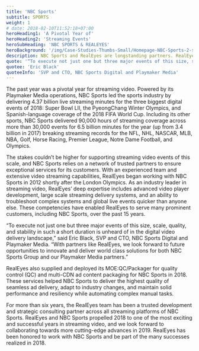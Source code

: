 ```yaml
---
title: 'NBC Sports'
subtitle: SPORTS
weight: 1
# date: 2018-02-10T11:52:18+07:00
heroHeading1: 'A Pivotal Year of'
heroHeading2: 'Streaming Events'
heroSubHeading: 'NBC SPORTS & REALEYES'
heroBackground: '/img/Case-Studies-Thumbs-Small/Homepage-NBC-Sports-2-small.png'
description: NBC Sports and RealEyes are longstanding partners. RealEyes’ deep expertise in advanced video player development, large scale streaming delivery systems, and an ability to troubleshoot complex systems and global live events quicker than anyone else has been a great asset to NBC Sports.
quote: '“To execute not just one but three major events of this size, scale, quality, and stability in such a short duration is unheard of in the digital video delivery landscape. With partners like RealEyes, we look forward to future opportunities to innovate and deliver world class solutions for both NBC Sports Group and our Playmaker Media partners.”'
quotee: 'Eric Black'
quoteeInfo: 'SVP and CTO, NBC Sports Digital and Playmaker Media'
---
```


The past year was a pivotal year for streaming video. Powered by its Playmaker Media operations, NBC Sports led the sports industry by delivering 4.37 billion live streaming minutes for the three biggest digital events of 2018: Super Bowl LII, the PyeongChang Winter Olympics, and Spanish-language coverage of the 2018 FIFA World Cup. Including its other sports, NBC Sports delivered 90,000 hours of streaming coverage across more than 30,000 events for 6.5 billion minutes for the year (up from 3.4 billion in 2017) breaking streaming records for the NFL, NHL, NASCAR, MLB, NBA, Golf, Horse Racing, Premier League, Notre Dame Football, and Olympics.

The stakes couldn’t be higher for supporting streaming video events of this scale, and NBC Sports relies on a network of trusted partners to ensure exceptional services for its customers. With an experienced team and extensive video streaming capabilities, RealEyes began working with NBC Sports in 2012 shortly after the London Olympics. As an industry leader in streaming video, RealEyes’ deep expertise includes advanced video player development, large scale streaming delivery systems, and an ability to troubleshoot complex systems and global live events quicker than anyone else. These competencies have enabled RealEyes to serve many prominent customers, including NBC Sports, over the past 15 years.

“To execute not just one but three major events of this size, scale, quality, and stability in such a short duration is unheard of in the digital video delivery landscape,” said Eric Black, SVP and CTO, NBC Sports Digital and Playmaker Media. “With partners like RealEyes, we look forward to future opportunities to innovate and deliver world class solutions for both NBC Sports Group and our Playmaker Media partners.”

RealEyes also supplied and deployed its MOE:QC/Packager for quality control (QC) and multi-CDN ad content packaging for NBC Sports in 2018. These services helped NBC Sports to deliver the highest quality of seamless ad delivery, adapt to industry changes, and maintain solid performance and resiliency while automating complex manual tasks.

For more than six years, the RealEyes team has been a trusted development and strategic consulting partner across all streaming platforms of NBC Sports. RealEyes and NBC Sports propelled 2018 to one of the most exciting and successful years in streaming video, and we look forward to collaborating towards more cutting-edge advances in 2019. RealEyes has been honored to work with NBC Sports and be part of the many successes realized in 2018.
